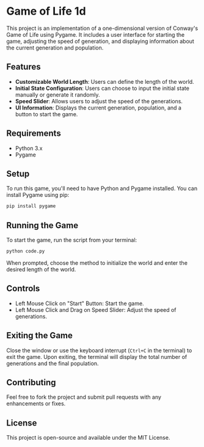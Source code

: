 # Game of Life 1d

This project is an implementation of a one-dimensional version of Conway's Game of Life using Pygame. It includes a user interface for starting the game, adjusting the speed of generation, and displaying information about the current generation and population.

## Features
- **Customizable World Length**: Users can define the length of the world.
- **Initial State Configuration**: Users can choose to input the initial state manually or generate it randomly.
- **Speed Slider**: Allows users to adjust the speed of the generations.
- **UI Information**: Displays the current generation, population, and a button to start the game.

## Requirements
- Python 3.x
- Pygame

## Setup
To run this game, you'll need to have Python and Pygame installed. You can install Pygame using pip:

```bash
pip install pygame
```

## Running the Game
To start the game, run the script from your terminal:

```bash
python code.py
```
When prompted, choose the method to initialize the world and enter the desired length of the world.

## Controls
- Left Mouse Click on "Start" Button: Start the game.
- Left Mouse Click and Drag on Speed Slider: Adjust the speed of generations.

## Exiting the Game
Close the window or use the keyboard interrupt (`Ctrl+C` in the terminal) to exit the game. Upon exiting, the terminal will display the total number of generations and the final population.

## Contributing
Feel free to fork the project and submit pull requests with any enhancements or fixes.

## License
This project is open-source and available under the MIT License.
